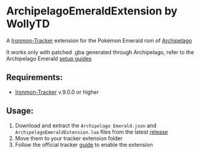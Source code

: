 # ArchipelagoEmeraldExtension by WollyTD

A [Ironmon-Tracker](https://github.com/besteon/Ironmon-Tracker) extension for the Pokémon Emerald rom of [Archipelago](https://archipelago.gg/)

It works only with patched .gba generated through Archipelago, refer to the Archipelago Emerald [setup guides](https://archipelago.gg/tutorial/#Pokemon%20Emerald)

## Requirements:
* [Ironmon-Tracker](https://github.com/besteon/Ironmon-Tracker) v.9.0.0 or higher

## Usage:

1. Download and extract the `Archipelago Emerald.json` and `ArchipelagoEmeraldExtension.lua` files from the latest [release](https://github.com/MicheleLeva/ArchipelagoEmeraldExtension/releases)
2. Move them to your tracker extension folder
3. Follow the official tracker [guide](https://github.com/besteon/Ironmon-Tracker/wiki/Tracker-Add-ons#custom-code-extensions) to enable the extension
